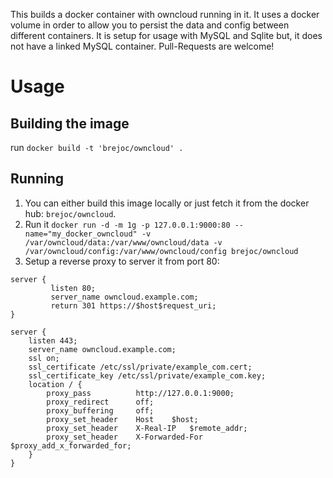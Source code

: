 This builds a docker container with owncloud running in it. It uses a docker volume in order to allow you to persist the data and config between different containers. It is setup for usage with MySQL and Sqlite but, it does not have a linked MySQL container. Pull-Requests are welcome!

# Usage #

## Building the image ##

run `docker build -t 'brejoc/owncloud' .`

## Running ##

1. You can either build this image locally or just fetch it from the docker hub: `brejoc/owncloud`.
2. Run it `docker run -d -m 1g -p 127.0.0.1:9000:80 --name="my_docker_owncloud" -v /var/owncloud/data:/var/www/owncloud/data -v /var/owncloud/config:/var/www/owncloud/config brejoc/owncloud`
3. Setup a reverse proxy to server it from port 80:

```
server {
	     listen 80;
	     server_name owncloud.example.com;
	     return 301 https://$host$request_uri;
}

server {
	listen 443;
	server_name owncloud.example.com;
	ssl on;
	ssl_certificate /etc/ssl/private/example_com.cert;
	ssl_certificate_key /etc/ssl/private/example_com.key;
	location / {
		proxy_pass			http://127.0.0.1:9000;
		proxy_redirect		off;
		proxy_buffering		off;
		proxy_set_header	Host	$host;
		proxy_set_header	X-Real-IP	$remote_addr;
		proxy_set_header	X-Forwarded-For	$proxy_add_x_forwarded_for;
	}
}
```
